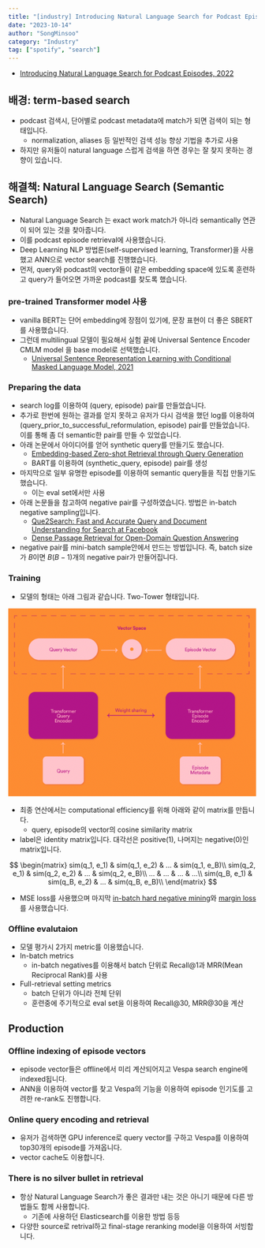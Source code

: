 ```yaml
---
title: "[industry] Introducing Natural Language Search for Podcast Episodes, 2022"
date: "2023-10-14"
author: "SongMinsoo"
category: "Industry"
tag: ["spotify", "search"]
---
```


- [Introducing Natural Language Search for Podcast Episodes, 2022](https://engineering.atspotify.com/2022/03/introducing-natural-language-search-for-podcast-episodes/)

## 배경: term-based search
- podcast 검색시, 단어별로 podcast metadata에 match가 되면 검색이 되는 형태입니다.
  - normalization, aliases 등 일반적인 검색 성능 향상 기법을 추가로 사용
- 하지만 유저들이 natural language 스럽게 검색을 하면 경우는 잘 찾지 못하는 경향이 있습니다.

## 해결책: Natural Language Search (Semantic Search)
- Natural Language Search 는 exact work match가 아니라 semantically 연관이 되어 있는 것을 찾아줍니다.
- 이를 podcast episode retrieval에 사용했습니다.
- Deep Learning NLP 방법론(self-supervised learning, Transformer)을 사용했고 ANN으로 vector search를 진행했습니다.
- 먼저, query와 podcast의 vector들이 같은 embedding space에 있도록 훈련하고 query가 들어오면 가까운 podcast를 찾도록 했습니다.

### pre-trained Transformer model 사용
- vanilla BERT는 단어 embedding에 장점이 있기에, 문장 표현이 더 좋은 SBERT를 사용했습니다.
- 그런데 multilingual 모델이 필요해서 실험 끝에 Universal Sentence Encoder CMLM model 을 base model로 선택했습니다.
  - [Universal Sentence Representation Learning with Conditional Masked Language Model, 2021](https://arxiv.org/pdf/2012.14388.pdf)

### Preparing the data
- search log를 이용하여 (query, episode) pair를 만들었습니다.
- 추가로 한번에 원하는 결과를 얻지 못하고 유저가 다시 검색을 했던 log를 이용하여 (query_prior_to_successful_reformulation, episode) pair를 만들었습니다. 이를 통해 좀 더 semantic한 pair를 만들 수 있었습니다.
- 아래 논문에서 아이디어를 얻어 synthetic query를 만들기도 했습니다.
  - [Embedding-based Zero-shot Retrieval through Query Generation](https://arxiv.org/pdf/2009.10270.pdf)
  - BART를 이용하여 (synthetic_query, episode) pair를 생성
- 마지막으로 일부 유명한 episode를 이용하여 semantic query들을 직접 만들기도 했습니다.
  - 이는 eval set에서만 사용
- 아래 논문들을 참고하여 negative pair를 구성하였습니다. 방법은 in-batch negative sampling입니다.
  - [Que2Search: Fast and Accurate Query and Document Understanding for Search at Facebook](https://research.facebook.com/publications/que2search-fast-and-accurate-query-and-document-understanding-for-search-at-facebook/)
  - [Dense Passage Retrieval for Open-Domain Question Answering](https://arxiv.org/pdf/2004.04906.pdf)
- negative pair를 mini-batch sample안에서 만드는 방법입니다. 즉, batch size가 $B$이면 $B(B-1)$개의 negative pair가 만들어집니다.

### Training
- 모델의 형태는 아래 그림과 같습니다. Two-Tower 형태입니다.

![img](../image/image_industry/spotify_1.png)

- 최종 연산에서는 computational efficiency를 위해 아래와 같이 matrix를 만듭니다.
  - query, episode의 vector의 cosine similarity matrix
- label은 identity matrix입니다. 대각선은 positive(1), 나머지는 negative(0)인 matrix입니다.

$$
\begin{matrix}
sim(q_1, e_1) & sim(q_1, e_2) & ... & sim(q_1, e_B)\\
sim(q_2, e_1) & sim(q_2, e_2) & ... & sim(q_2, e_B)\\
... & ... & ... & ...\\
sim(q_B, e_1) & sim(q_B, e_2) & ... & sim(q_B, e_B)\\
\end{matrix}
$$

- MSE loss를 사용했으며 마지막 [in-batch hard negative mining](https://www.tensorflow.org/recommenders/api_docs/python/tfrs/layers/loss/HardNegativeMining)와 [margin loss](https://gombru.github.io/2019/04/03/ranking_loss/)를 사용했습니다.

### Offline evalutaion
- 모델 평가시 2가지 metric를 이용했습니다.
- In-batch metrics
  - in-batch negatives를 이용해서 batch 단위로 Recall@1과 MRR(Mean Reciprocal Rank)를 사용
- Full-retrieval setting metrics
  - batch 단위가 아니라 전체 단위
  - 훈련중에 주기적으로 eval set을 이용하여 Recall@30, MRR@30을 계산

## Production

### Offline indexing of episode vectors
- episode vector들은 offline에서 미리 계산되어지고 Vespa search engine에 indexed됩니다.
- ANN을 이용하여 vector를 찾고 Vespa의 기능을 이용하여 episode 인기도를 고려한 re-rank도 진행합니다.

### Online query encoding and retrieval
- 유저가 검색하면 GPU inference로 query vector를 구하고 Vespa를 이용하여 top30개의 episode를 가져옵니다.
- vector cache도 이용합니다.

### There is no silver bullet in retrieval
- 항상 Natural Language Search가 좋은 결과만 내는 것은 아니기 때문에 다른 방법들도 함께 사용합니다.
  - 기존에 사용하던 Elasticsearch를 이용한 방법 등등
- 다양한 source로 retrival하고 final-stage reranking model을 이용하여 서빙합니다.